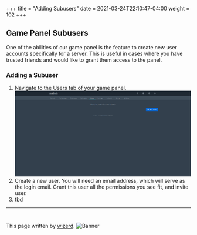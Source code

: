 +++
title = "Adding Subusers"
date =  2021-03-24T22:10:47-04:00
weight = 102
+++

## Game Panel Subusers
One of the abilities of our game panel is the feature to create new user accounts specifically for a server. This is useful in cases where you have trusted friends and would like to grant them access to the panel.

### Adding a Subuser
1. Navigate to the Users tab of your game panel.
![Screenshot](/game-servers/images/users.png)
2. Create a new user. You will need an email address, which will serve as the login email. Grant this user all the permissions you see fit, and invite user.
3. tbd

---
#
This page written by [wizerd](/contributors/wizerd/).
![Banner](/images/fishy.gif)